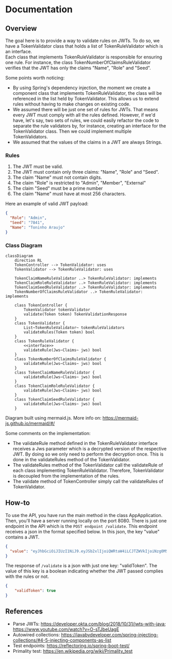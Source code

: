 # Documentation

## Overview
The goal here is to provide a way to validate rules on JWTs. To do so, we have a TokenValidator class that holds
a list of TokenRuleValidator which is an interface.  
Each class that implements TokenRuleValidator is responsible for ensuring one rule. For instance, the class
TokenNumberOfClaimsRuleValidator verifies that the JWT has only the claims "Name", "Role" and "Seed".

Some points worth noticing:
- By using Spring's dependency injection, the moment we create a component class that implements TokenRuleValidator,
the class will be referenced in the list held by TokenValidator. This allows us to extend rules without having
to make changes on existing code.
- We assumed there will be just one set of rules for JWTs. That means every JWT must comply with all the
rules defined. However, if we'd have, let's say, two sets of rules, we could easily refactor the code to separate the rule
validators by, for instance, creating an interface for the TokenValidator class. Then we could implement multiple TokenValidators.
- We assumed that the values of the claims in a JWT are always Strings.

### Rules
1. The JWT must be valid.
2. The JWT must contain only three claims: "Name", "Role" and "Seed".
3. The claim "Name" must not contain digits.
4. The claim "Role" is restricted to "Admin", "Member", "External"
5. The claim "Seed" must be a prime number
6. The claim "Name" must have at most 256 characters.

Here an example of valid JWT payload:
```json
{
  "Role": "Admin",
  "Seed": "7841",
  "Name": "Toninho Araujo"
}
```

### Class Diagram
```mermaid
classDiagram
    direction RL
    TokenController --> TokenValidator: uses
    TokenValidator --> TokenRuleValidator: uses
    
    TokenClaimNameRuleValidator ..> TokenRuleValidator: implements
    TokenClaimRoleRuleValidator ..> TokenRuleValidator: implements
    TokenClaimSeedRuleValidator ..> TokenRuleValidator: implements
    TokenNumberOfClaimsRuleValidator ..> TokenRuleValidator: implements
    
    class TokenController {
        TokenValidator tokenValidator
        validate(Token token) TokenValidationResponse
    }
    class TokenValidator {
        List~TokenRuleValidator~ tokenRuleValidators
        validateRules(Token token) bool
    }
    class TokenRuleValidator {
        <<interface>>
        validateRule(Jws~Claims~ jws) bool
    }
    class TokenNumberOfClaimsRuleValidator {
        validateRule(Jws~Claims~ jws) bool
    }
    class TokenClaimNameRuleValidator {
        validateRule(Jws~Claims~ jws) bool
    }
    class TokenClaimRoleRuleValidator {
        validateRule(Jws~Claims~ jws) bool
    }
    class TokenClaimSeedRuleValidator {
        validateRule(Jws~Claims~ jws) bool
    }
```
Diagram built using mermaid.js. More info on: https://mermaid-js.github.io/mermaid/#/

Some comments on the implementation:
* The validateRule method defined in the TokenRuleValidator interface receives a Jws<Claims> parameter which is
a decrypted version of the respective JWT. By doing so we only need to perform the decryption once. This is done
in the validateRules method of the TokenValidator.
* The validateRules method of the TokenValidator call the validateRule of each class implementing TokenRuleValidator.
Therefore, TokenValidator is decoupled from the implementation of the rules.
* The validate method of TokenController simply call the validateRules of TokenValidator.

## How-to
To use the API, you have run the main method in the class AppApplication. Then, you'll have a server running locally
on the port 8080. There is just one endpoint in the API which is the `POST endpoint /validate`.
This endpoint receives a json in the format specified below. In this json, the key "value" contains a JWT.
```json
{
  "value": "eyJhbGciOiJIUzI1NiJ9.eyJSb2xlIjoiQWRtaW4iLCJTZWVkIjoiNzg0MSIsIk5hbWUiOiJUb25pbmhvIEFyYXVqbyJ9.rixqgrzp9HRPy_vSYrWo1-WgaA1DTAFV_-HlewtJBNA"
}
```
The response of `/validate` is a json with just one key: "validToken". The value of this key is a boolean indicating whether
the JWT passed complies with the rules or not.

```json
{
    "validToken": true
}
```

## References
* Parse JWTs: https://developer.okta.com/blog/2018/10/31/jwts-with-java; https://www.youtube.com/watch?v=O-sTJbeUagE
* Autowired collections: https://javabydeveloper.com/spring-injecting-collections/#4-5-injecting-components-as-list
* Test endpoints: https://reflectoring.io/spring-boot-test/
* Primality test: https://en.wikipedia.org/wiki/Primality_test